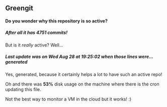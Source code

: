 ## Greengit

#### Do you wonder why this repository is so active?

##### After all it has 4751 commits!

But is it *really* active? Well...

##### Last update was on Wed Aug 28 at 19:25:02 when those lines were... generated

Yes, generated, because it certainly helps a lot to have such an active repo!

Oh and there was **53%** disk usage on the machine
where there is the cron updating this file.

Not the best way to monitor a VM in the cloud but it works! :)
